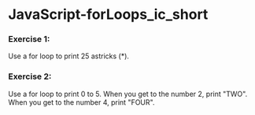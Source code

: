 # JavaScript-forLoops_ic_short

### Exercise 1:
Use a for loop to print 25 astricks (*).

### Exercise 2:
Use a for loop to print 0 to 5. When you get to the number 2, print "TWO". When you get to the number 4, print "FOUR".

